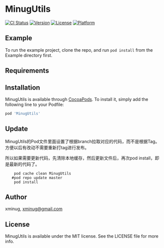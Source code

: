 # MinugUtils

[![CI Status](https://img.shields.io/travis/xminug/MinugUtils.svg?style=flat)](https://travis-ci.org/xminug/MinugUtils)
[![Version](https://img.shields.io/cocoapods/v/MinugUtils.svg?style=flat)](https://cocoapods.org/pods/MinugUtils)
[![License](https://img.shields.io/cocoapods/l/MinugUtils.svg?style=flat)](https://cocoapods.org/pods/MinugUtils)
[![Platform](https://img.shields.io/cocoapods/p/MinugUtils.svg?style=flat)](https://cocoapods.org/pods/MinugUtils)

## Example

To run the example project, clone the repo, and run `pod install` from the Example directory first.

## Requirements

## Installation

MinugUtils is available through [CocoaPods](https://cocoapods.org). To install
it, simply add the following line to your Podfile:

```ruby
pod 'MinugUtils'
```

## Update

MinugUtils的Pod文件里面设置了根据branch拉取对应的代码，而不是根据Tag。方便以后有改动不需要重新打tag进行发布。

所以如果需要更新代码，先清除本地缓存，然后更新文件后，再次pod install，即是最新的代码了。


```
    pod cache clean MinugUtils
   #pod repo update master
    pod install
```

## Author

xminug, xminug@gmail.com

## License

MinugUtils is available under the MIT license. See the LICENSE file for more info.
